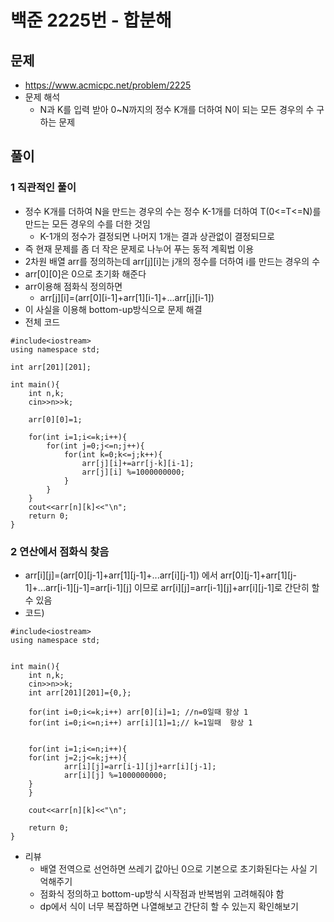 # 백준 2225번 - 합분해
## 문제 
* https://www.acmicpc.net/problem/2225
* 문제 해석
    * N과 K를 입력 받아 0~N까지의 정수 K개를 더하여 N이 되는 모든 경우의 수 구하는 문제

## 풀이 
### 1 직관적인 풀이
* 정수 K개를 더하여 N을 만드는 경우의 수는 정수 K-1개를 더하여 T(0<=T<=N)를 만드는 모든 경우의 수를 더한 것임 
    * K-1개의 정수가 결정되면 나머지 1개는 결과 상관없이 결정되므로
* 즉 현재 문제를 좀 더 작은 문제로 나누어 푸는 동적 계획법 이용
* 2차원 배열 arr를 정의하는데 arr[j][i]는 j개의 정수를 더하여 i를 만드는 경우의 수
* arr[0][0]은 0으로 초기화 해준다
* arr이용해 점화식 정의하면 
    * arr[j][i]=(arr[0][i-1]+arr[1][i-1]+...arr[j][i-1])
* 이 사실을 이용해 bottom-up방식으로 문제 해결
* 전체 코드
```
#include<iostream>
using namespace std;

int arr[201][201];

int main(){
	int n,k;
	cin>>n>>k;

	arr[0][0]=1;
		
	for(int i=1;i<=k;i++){
		for(int j=0;j<=n;j++){
			for(int k=0;k<=j;k++){
				arr[j][i]+=arr[j-k][i-1];
				arr[j][i] %=1000000000;
			}
		}
	}
	cout<<arr[n][k]<<"\n";
	return 0;
}
```
### 2 연산에서 점화식 찾음 
* arr[i][j]=(arr[0][j-1]+arr[1][j-1]+...arr[i][j-1]) 에서 arr[0][j-1]+arr[1][j-1]+...arr[i-1][j-1]=arr[i-1][j] 이므로 arr[i][j]=arr[i-1][j]+arr[i][j-1]로 간단히 할수 있음
* 코드)
```
#include<iostream>
using namespace std;


int main(){
	int n,k;
	cin>>n>>k;
	int arr[201][201]={0,};

	for(int i=0;i<=k;i++) arr[0][i]=1; //n=0일때 항상 1
	for(int i=0;i<=n;i++) arr[i][1]=1;// k=1일때  항상 1
	

	for(int i=1;i<=n;i++){
	for(int j=2;j<=k;j++){
			arr[i][j]=arr[i-1][j]+arr[i][j-1];
			arr[i][j] %=1000000000;	
	}
	}
	
	cout<<arr[n][k]<<"\n";
	
	return 0;
}

```
* 리뷰
    * 배열 전역으로 선언하면 쓰레기 값아닌 0으로 기본으로 초기화된다는 사실 기억해주기
    * 점화식 정의하고 bottom-up방식 시작점과 반복범위 고려해줘야 함
	* dp에서 식이 너무 복잡하면 나열해보고 간단히 할 수 있는지 확인해보기